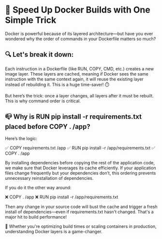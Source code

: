 # 🔄 Speed Up Docker Builds with One Simple Trick

Docker is powerful because of its layered architecture—but have you ever wondered why the order of commands in your Dockerfile matters so much?

## 🔍 Let's break it down:

Each instruction in a Dockerfile (like RUN, COPY, CMD, etc.) creates a new image layer. These layers are cached, meaning if Docker sees the same instruction with the same context again, it will reuse the existing layer instead of rebuilding it. This is a huge time-saver! ⏱️

But here’s the trick: once a layer changes, all layers after it must be rebuilt. This is why command order is critical.

## 📪 Why is RUN pip install -r requirements.txt placed before COPY . /app?

Here’s the logic:

✅ COPY requirements.txt /app
✅ RUN pip install -r /app/requirements.txt
✅ COPY . /app

By installing dependencies before copying the rest of the application code, we make sure that Docker leverages its cache efficiently. If your application files change frequently but your dependencies don’t, this ordering prevents unnecessary reinstallation of dependencies.

If you do it the other way around:

❌ COPY . /app
❌ RUN pip install -r /app/requirements.txt

Then any change in your source code will bust the cache and trigger a fresh install of dependencies—even if requirements.txt hasn't changed. That's a major hit to build performance!

🔗 Whether you're optimizing build times or scaling containers in production, understanding Docker layers is a game-changer.
